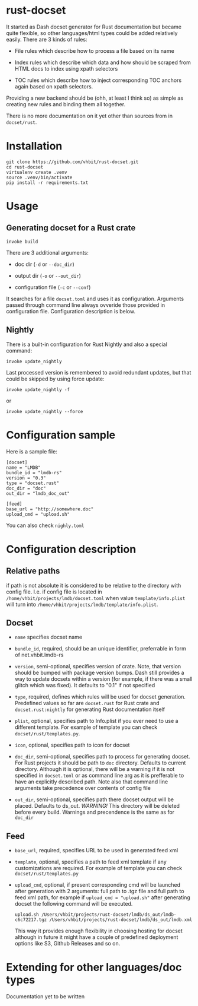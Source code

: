 rust-docset
=============

It started as Dash docset generator for Rust documentation but became
quite flexible, so other languages/html types could be added
relatively easily. There are 3 kinds of rules:

- File rules which describe how to process a file based on its name

- Index rules which describe which data and how should be scraped from
  HTML docs to index using xpath selectors

- TOC rules which describe how to inject corresponding TOC anchors
again based on xpath selectors.

Providing a new backend should be (ohh, at least I think so) as simple
as creating new rules and binding them all together.

There is no more documentation on it yet other than sources from in
`docset/rust`.

Installation
============

    git clone https://github.com/vhbit/rust-docset.git
    cd rust-docset
    virtualenv create .venv
    source .venv/bin/activate
    pip install -r requirements.txt


Usage
=====


Generating docset for a Rust crate
------------

    invoke build

There are 3 additional arguments:

- doc dir (`-d` or `--doc_dir`)

- output dir (`-o` or `--out_dir`)

- configuration file (`-c` or `--conf`)

It searches for a file `docset.toml` and uses it as
configuration. Arguments passed through command line always ovveride
those provided in configuration file. Configuration description is below.

Nightly
--------

There is a built-in configuration for Rust Nightly and also a special
command:

    invoke update_nightly

Last processed version is remembered to avoid redundant updates, but
that could be skipped by using force update:

    invoke update_nightly -f

or

    invoke update_nightly --force


Configuration sample
============================

Here is a sample file:

    [docset]
    name = "LMDB"
    bundle_id = "lmdb-rs"
    version = "0.3"
    type = "docset.rust"
    doc_dir = "doc"
    out_dir = "lmdb_doc_out"

    [feed]
    base_url = "http://somewhere.doc"
    upload_cmd = "upload.sh"

You can also check `nighly.toml`

Configuration description
===================================

Relative paths
-----------

if path is not absolute it is considered to be relative to
the directory with config file. I.e. if config file is located in
`/home/vhbit/projects/lmdb/docset.toml` when value
`template/info.plist` will turn into
`/home/vhbit/projects/lmdb/template/info.plist`.


Docset
-------
- `name` specifies docset name

- `bundle_id`, required, should be an unique identifier, preferrable
in form of net.vhbit.lmdb-rs

- `version`, semi-optional, specifies version of crate. Note, that version
  should be bumped with package version bumps. Dash still provides a
  way to update docsets within a version (for example, if there was a
  small glitch which was fixed). It defaults to "0.1" if not specified

- `type`, required, defines which rules will be used for docset
  generation. Predefined values so far are `docset.rust` for Rust
  crate and `docset.rust:nightly` for generating Rust documentation
  itself

- `plist`, optional, specifies path to Info.plist if you ever need to
  use a different template. For example of template you can check
  `docset/rust/templates.py`.

- `icon`, optional, specifies path to icon for docset

- `doc_dir`, semi-optional, specifies path to process for generating
  docset. For Rust projects it should be path to `doc`
  directory. Defaults to current directory. Although it is optional,
  there will be a warning if it is not specified in `docset.toml` or
  as command line arg as it is prefferable to have an explicitly
  described path. Note also that command line arguments take
  precedence over contents of config file

- `out_dir`, semi-optional, specifies path there docset output will be
  placed. Defaults to ds_out. _WARNING!_ This directory will be
  deleted before every build. Warnings and precendence is the
  same as for `doc_dir`

Feed
----
- `base_url`, required, specifies URL to be used in generated feed xml

- `template`, optional, specifies a path to feed xml template if any
  customizations are required. For example of template you can check
  `docset/rust/templates.py`

- `upload_cmd`, optional, if present corresponding cmd will be
  launched after generation with 2 arguments: full path to .tgz file
  and full path to feed xml path, for example if
  `upload_cmd = "upload.sh"` after generating docset the following
  command will be executed.

  `upload.sh /Users/vhbit/projects/rust-docset/lmdb/ds_out/lmdb-c6c72217.tgz /Users/vhbit/projects/rust-docset/lmdb/ds_out/lmdb.xml`

  This way it provides enough flexibility in choosing hosting for
  docset although in future it might have a couple of predefined
  deployment options like S3, Github Releases and so on.


Extending for other languages/doc types
=======================================

Documentation yet to be written
